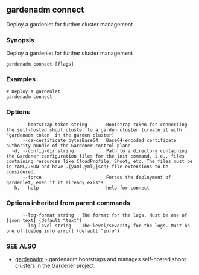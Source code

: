 ## gardenadm connect

Deploy a gardenlet for further cluster management

### Synopsis

Deploy a gardenlet for further cluster management

```
gardenadm connect [flags]
```

### Examples

```
# Deploy a gardenlet
gardenadm connect
```

### Options

```
      --bootstrap-token string       Bootstrap token for connecting the self-hosted shoot cluster to a garden cluster (create it with 'gardenadm token' in the garden cluster)
      --ca-certificate bytesBase64   Base64-encoded certificate authority bundle of the Gardener control plane
  -d, --config-dir string            Path to a directory containing the Gardener configuration files for the init command, i.e., files containing resources like CloudProfile, Shoot, etc. The files must be in YAML/JSON and have .{yaml,yml,json} file extensions to be considered.
      --force                        Forces the deployment of gardenlet, even if it already exists
  -h, --help                         help for connect
```

### Options inherited from parent commands

```
      --log-format string   The format for the logs. Must be one of [json text] (default "text")
      --log-level string    The level/severity for the logs. Must be one of [debug info error] (default "info")
```

### SEE ALSO

* [gardenadm](gardenadm.md)	 - gardenadm bootstraps and manages self-hosted shoot clusters in the Gardener project.

